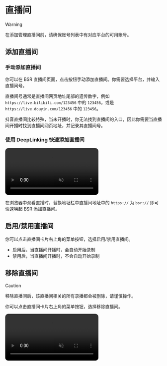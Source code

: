 # 直播间

> [!WARNING]
> 在添加管理直播间前，请确保账号列表中有对应平台的可用账号。

## 添加直播间

### 手动添加直播间

你可以在 BSR 直播间页面，点击按钮手动添加直播间。你需要选择平台，并输入直播间号。

直播间号通常是直播间网页地址尾部的遗传数字，例如 `https://live.bilibili.com/123456` 中的 `123456`，或是 `https://live.douyin.com/123456` 中的 `123456`。

抖音直播间比较特殊，当未开播时，你无法找到直播间的入口，因此你需要当直播间开播时找到直播间网页地址，并记录其直播间号。

### 使用 DeepLinking 快速添加直播间

<video src="/videos/deeplinking.mp4" loop autoplay muted style="border-radius: 10px;"></video>

在浏览器中观看直播时，替换地址栏中直播间地址中的 `https://` 为 `bsr://` 即可快速唤起 BSR 添加直播间。

## 启用/禁用直播间

你可以点击直播间卡片右上角的菜单按钮，选择启用/禁用直播间。

- 启用后，当直播间开播时，会自动开始录制
- 禁用后，当直播间开播时，不会自动开始录制

## 移除直播间

> [!CAUTION]
> 移除直播间后，该直播间相关的所有录播都会被删除，请谨慎操作。

你可以点击直播间卡片右上角的菜单按钮，选择移除直播间。

<video src="/videos/room_remove.mp4" loop autoplay muted style="border-radius: 10px;"></video>
